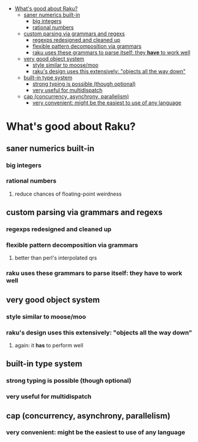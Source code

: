 - [What's good about Raku?](#org47ab13a)
  - [saner numerics built-in](#org56b4816)
    - [big integers](#org0264292)
    - [rational numbers](#org123f800)
  - [custom parsing via grammars and regexs](#org032ba1c)
    - [regexps redesigned and cleaned up](#org33c78c9)
    - [flexible pattern decomposition via grammars](#org0cbdc49)
    - [raku uses these grammars to parse itself: they **have** to work well](#org252921d)
  - [very good object system](#org1af6cf0)
    - [style similar to moose/moo](#orgac174ce)
    - [raku's design uses this extensively: "objects all the way down"](#org34330df)
  - [built-in type system](#org0c8bafa)
    - [strong typing is possible (though optional)](#org46db9af)
    - [very useful for multidispatch](#org18bef6d)
  - [cap (concurrency, asynchrony, parallelism)](#orgaaf7e2d)
    - [very convenient: might be the easiest to use of any language](#org2ecb629)


<a id="org47ab13a"></a>

# What's good about Raku?


<a id="org56b4816"></a>

## saner numerics built-in


<a id="org0264292"></a>

### big integers


<a id="org123f800"></a>

### rational numbers

1.  reduce chances of floating-point weirdness


<a id="org032ba1c"></a>

## custom parsing via grammars and regexs


<a id="org33c78c9"></a>

### regexps redesigned and cleaned up


<a id="org0cbdc49"></a>

### flexible pattern decomposition via grammars

1.  better than perl's interpolated qrs


<a id="org252921d"></a>

### raku uses these grammars to parse itself: they **have** to work well


<a id="org1af6cf0"></a>

## very good object system


<a id="orgac174ce"></a>

### style similar to moose/moo


<a id="org34330df"></a>

### raku's design uses this extensively: "objects all the way down"

1.  again: it **has** to perform well


<a id="org0c8bafa"></a>

## built-in type system


<a id="org46db9af"></a>

### strong typing is possible (though optional)


<a id="org18bef6d"></a>

### very useful for multidispatch


<a id="orgaaf7e2d"></a>

## cap (concurrency, asynchrony, parallelism)


<a id="org2ecb629"></a>

### very convenient: might be the easiest to use of any language
